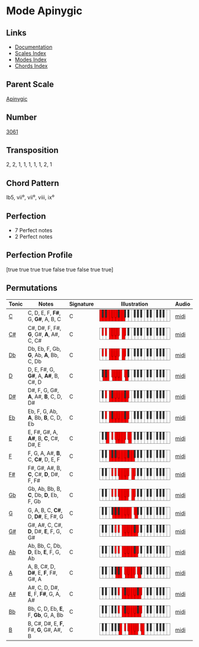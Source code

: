 # Mode Apinygic

## Links

- [Documentation](README.md)
- [Scales Index](Scales.md)
- [Modes Index](Modes.md)
- [Chords Index](Chords.md)

## Parent Scale

[Apinygic](ScaleApinygic.md)

## Number

[3061](https://ianring.com/musictheory/scales/3061)

## Transposition

2, 2, 1, 1, 1, 1, 1, 2, 1

## Chord Pattern

Ib5, vii⁰, vii⁰, viii, ix⁰

## Perfection

- 7 Perfect notes
- 2 Perfect notes

## Perfection Profile

[true true true true false true false true true]

## Permutations

| Tonic | Notes | Signature | Illustration | Audio |
|-------|-------|-----------|--------------|-------|
| [C](ModeCNaturalApinygic.md) | C, D, E, F, **F#**, G, **G#**, A, B, C | C | ![CNaturalApinygic](ModeCNaturalApinygic.png) | [midi](https://github.com/edipermadi/music/blob/main/docs/ModeCNaturalApinygic.mid?raw=true) |
| [C#](ModeCSharpApinygic.md) | C#, D#, F, F#, **G**, G#, **A**, A#, C, C# | C | ![CSharpApinygic](ModeCSharpApinygic.png) | [midi](https://github.com/edipermadi/music/blob/main/docs/ModeCSharpApinygic.mid?raw=true) |
| [Db](ModeDFlatApinygic.md) | Db, Eb, F, Gb, **G**, Ab, **A**, Bb, C, Db | C | ![DFlatApinygic](ModeDFlatApinygic.png) | [midi](https://github.com/edipermadi/music/blob/main/docs/ModeDFlatApinygic.mid?raw=true) |
| [D](ModeDNaturalApinygic.md) | D, E, F#, G, **G#**, A, **A#**, B, C#, D | C | ![DNaturalApinygic](ModeDNaturalApinygic.png) | [midi](https://github.com/edipermadi/music/blob/main/docs/ModeDNaturalApinygic.mid?raw=true) |
| [D#](ModeDSharpApinygic.md) | D#, F, G, G#, **A**, A#, **B**, C, D, D# | C | ![DSharpApinygic](ModeDSharpApinygic.png) | [midi](https://github.com/edipermadi/music/blob/main/docs/ModeDSharpApinygic.mid?raw=true) |
| [Eb](ModeEFlatApinygic.md) | Eb, F, G, Ab, **A**, Bb, **B**, C, D, Eb | C | ![EFlatApinygic](ModeEFlatApinygic.png) | [midi](https://github.com/edipermadi/music/blob/main/docs/ModeEFlatApinygic.mid?raw=true) |
| [E](ModeENaturalApinygic.md) | E, F#, G#, A, **A#**, B, **C**, C#, D#, E | C | ![ENaturalApinygic](ModeENaturalApinygic.png) | [midi](https://github.com/edipermadi/music/blob/main/docs/ModeENaturalApinygic.mid?raw=true) |
| [F](ModeFNaturalApinygic.md) | F, G, A, A#, **B**, C, **C#**, D, E, F | C | ![FNaturalApinygic](ModeFNaturalApinygic.png) | [midi](https://github.com/edipermadi/music/blob/main/docs/ModeFNaturalApinygic.mid?raw=true) |
| [F#](ModeFSharpApinygic.md) | F#, G#, A#, B, **C**, C#, **D**, D#, F, F# | C | ![FSharpApinygic](ModeFSharpApinygic.png) | [midi](https://github.com/edipermadi/music/blob/main/docs/ModeFSharpApinygic.mid?raw=true) |
| [Gb](ModeGFlatApinygic.md) | Gb, Ab, Bb, B, **C**, Db, **D**, Eb, F, Gb | C | ![GFlatApinygic](ModeGFlatApinygic.png) | [midi](https://github.com/edipermadi/music/blob/main/docs/ModeGFlatApinygic.mid?raw=true) |
| [G](ModeGNaturalApinygic.md) | G, A, B, C, **C#**, D, **D#**, E, F#, G | C | ![GNaturalApinygic](ModeGNaturalApinygic.png) | [midi](https://github.com/edipermadi/music/blob/main/docs/ModeGNaturalApinygic.mid?raw=true) |
| [G#](ModeGSharpApinygic.md) | G#, A#, C, C#, **D**, D#, **E**, F, G, G# | C | ![GSharpApinygic](ModeGSharpApinygic.png) | [midi](https://github.com/edipermadi/music/blob/main/docs/ModeGSharpApinygic.mid?raw=true) |
| [Ab](ModeAFlatApinygic.md) | Ab, Bb, C, Db, **D**, Eb, **E**, F, G, Ab | C | ![AFlatApinygic](ModeAFlatApinygic.png) | [midi](https://github.com/edipermadi/music/blob/main/docs/ModeAFlatApinygic.mid?raw=true) |
| [A](ModeANaturalApinygic.md) | A, B, C#, D, **D#**, E, **F**, F#, G#, A | C | ![ANaturalApinygic](ModeANaturalApinygic.png) | [midi](https://github.com/edipermadi/music/blob/main/docs/ModeANaturalApinygic.mid?raw=true) |
| [A#](ModeASharpApinygic.md) | A#, C, D, D#, **E**, F, **F#**, G, A, A# | C | ![ASharpApinygic](ModeASharpApinygic.png) | [midi](https://github.com/edipermadi/music/blob/main/docs/ModeASharpApinygic.mid?raw=true) |
| [Bb](ModeBFlatApinygic.md) | Bb, C, D, Eb, **E**, F, **Gb**, G, A, Bb | C | ![BFlatApinygic](ModeBFlatApinygic.png) | [midi](https://github.com/edipermadi/music/blob/main/docs/ModeBFlatApinygic.mid?raw=true) |
| [B](ModeBNaturalApinygic.md) | B, C#, D#, E, **F**, F#, **G**, G#, A#, B | C | ![BNaturalApinygic](ModeBNaturalApinygic.png) | [midi](https://github.com/edipermadi/music/blob/main/docs/ModeBNaturalApinygic.mid?raw=true) |
